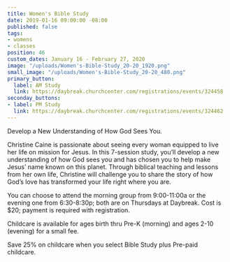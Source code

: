 ```yaml
---
title: Women's Bible Study
date: 2019-01-16 09:00:00 -08:00
published: false
tags:
- womens
- classes
position: 46
custom_dates: January 16 - February 27, 2020
image: "/uploads/Women's-Bible-Study_20-20_1920.png"
small_image: "/uploads/Women's-Bible-Study_20-20_480.png"
primary_button:
  label: AM Study
  link: https://daybreak.churchcenter.com/registrations/events/324458
seconday_buttons:
- label: PM Study
  link: https://daybreak.churchcenter.com/registrations/events/324462
---
```


Develop a New Understanding of How God Sees You.

Christine Caine is passionate about seeing every woman equipped to live her life on mission for Jesus. In this 7-session study, you’ll develop a new understanding of how God sees you and has chosen you to help make Jesus’ name known on this planet. Through biblical teaching and lessons from her own life, Christine will challenge you to share the story of how God’s love has transformed your life right where you are.

You can choose to attend the morning group from 9:00-11:00a or the evening one from 6:30-8:30p; both are on Thursdays at Daybreak. Cost is $20; payment is required with registration.

Childcare is available for ages birth thru Pre-K (morning) and ages 2-10 (evening) for a small fee.

Save 25% on childcare when you select Bible Study plus Pre-paid childcare.